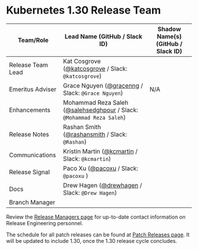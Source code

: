 # Kubernetes 1.30 Release Team

| **Team/Role** | **Lead Name** (**GitHub / Slack ID**) | **Shadow Name(s) (GitHub / Slack ID)** |
|---|---|---|
| Release Team Lead | Kat Cosgrove ([@katcosgrove](https://github.com/katcosgrove) / Slack: `@katcosgrove`) |
| Emeritus Adviser | Grace Nguyen ([@gracenng](https://github.com/gracenng) / Slack: `@Grace Nguyen`) | N/A |
| Enhancements | Mohammad Reza Saleh ([@salehsedghpour](https://github.com/salehsedghpour) / Slack: `@Mohammad Reza Saleh`) |
| Release Notes | Rashan Smith ([@rashansmith](https://github.com/rashansmith) / Slack: `@Rashan`) |
| Communications | Kristin Martin ([@kcmartin](https://github.com/kcmartin) / Slack: `@kcmartin`) | | Amit Dsouza ([@checksumz](https://github.com/checksumz) / Slack: `@AmitD` ), Frederick Kautz ([@fkautz](https://github.com/fkautz) / Slack : `@fkautz`), Abigail McCarthy ([@a-mccarthy](https://github.com/a-mccarthy) / Slack: `@abbie`), Natali Vlatko ([@natalisucks](https://github.com/natalisucks) / Slack: `@Natali`) |
| Release Signal | Paco Xu ([@pacoxu](https://github.com/pacoxu) / Slack: `@pacoxu` ) |
| Docs | Drew Hagen ([@drewhagen](https://github.com/drewhagen) / Slack: `@Drew Hagen`) |
| Branch Manager |  |  |

Review the [Release Managers page](https://github.com/kubernetes/website/blob/main/content/en/releases/release-managers.md) for up-to-date contact information on Release Engineering personnel.

The schedule for all patch releases can be found at [Patch Releases page](https://github.com/kubernetes/website/blob/main/content/en/releases/patch-releases.md). It will be updated to include 1.30, once the 1.30 release cycle concludes.
